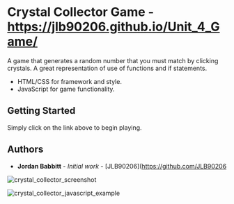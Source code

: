 # Crystal Collector Game - https://jlb90206.github.io/Unit_4_Game/

A game that generates a random number that you must match by clicking crystals. A great representation of use of functions and if statements.  
*	HTML/CSS for framework and style.
*	JavaScript for game functionality.

## Getting Started

Simply click on the link above to begin playing. 

## Authors

* **Jordan Babbitt** - *Initial work* - [JLB90206](https://github.com/JLB90206

![crystal_collector_screenshot](/Users/jordanbabbitt/UW_Coding_Bootcamp/MY_REPO/Unit_4_Game/images/CCScreenShot.jpg)

![crystal_collector_javascript_example](/Users/jordanbabbitt/UW_Coding_Bootcamp/MY_REPO/Unit_4_Game/images/JSScreenShot.jpg)


